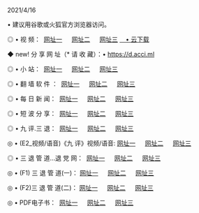 <p>2021/4/16
<p>• 建议用谷歌或火狐官方浏览器访问。
<p>◎ • 视 频： 
<a href="http://pvt.hdfmradio.com/" target="_blank">网址一</a> 　 
<a href="http://ptw.hdfmradio.com/" target="_blank">网址二</a> 　 
<a href="http://ptw.hdfmradio.com/b.html" target="_blank">网址三</a>
<a href="https://yadi.sk/d/d0sUeAOpal3njw" target="_blank">　• 云下载 </a></p>
<p>◆ new! 分 享 网 址（* 请 收 藏）：• <a href="http://psa.hdfmradio.com/a.html">https://d.acci.ml</a></p>

<p>◎ • 小 站：  
<a href="http://pvt.hdfmradio.com/f.html" target="_blank">网址一</a> 　 
<a href="http://ptw.hdfmradio.com/h.html" target="_blank">网址二</a> 　 
<a href="http://ptw.hdfmradio.com/k/" target="_blank">网址三</a></p>
<p>◎ • 翻 墙 软 件 ：  
<a href="http://pvt.hdfmradio.com/ff/" target="_blank">网址一</a> 　 
<a href="http://ptw.hdfmradio.com/s/read/a1_nd.html" target="_blank">网址二</a> 　 
<a href="http://ptw.hdfmradio.com/ff/index.html" target="_blank">网址三</a></p>
<p>◎ • 每 日 新 闻：  
<a href="http://pvt.hdfmradio.com/day/" target="_blank">网址一</a> 　 
<a href="http://ptw.hdfmradio.com/day/" target="_blank">网址二</a> 　 
<a href="http://ptw.hdfmradio.com/day/index.html" target="_blank">网址三</a></p>
<p>◎ • 短 波 分 享：  
<a href="http://pvt.hdfmradio.com/h/" target="_blank">网址一</a> 　 
<a href="http://ptw.hdfmradio.com/h/" target="_blank">网址二</a> 　 
<a href="http://ptw.hdfmradio.com/h/index.html" target="_blank">网址三</a></p>
<p>◎ • 九 评.三 退：  
<a href="http://pvt.hdfmradio.com/t/" target="_blank">网址一</a> 　 
<a href="http://ptw.hdfmradio.com/v2/index.html" target="_blank">网址二</a> 　 
<a href="http://ptw.hdfmradio.com/tt/index.html" target="_blank">网址三</a> 　</p>
<p>◎ • (E2_视频/语音)《九 评》视频/语音: 
<a href="http://ptw.hdfmradio.com/7738.html" target="_blank">网址一</a> 　 
<a href="http://ptw.hdfmradio.com/7614.html" target="_blank">网址二</a> 　 
<a href="http://ptw.hdfmradio.com/7633.html" target="_blank">网址三</a></p>
<p>◎ • 三 退 管 道...退 党 网：  
<a href="http://pvt.hdfmradio.com/go/td1.html" target="_blank">网址一</a> 　 
<a href="http://ptw.hdfmradio.com/go/td2.html" target="_blank">网址二</a> 　 
<a href="http://ptw.hdfmradio.com/go/td3.html" target="_blank">网址三</a></p>
<p>◎ • (F1) 三 退 管 道(一)： 
<a href="http://pvt.hdfmradio.com/dd/" target="_blank">网址一</a> 　 
<a href="http://ptw.hdfmradio.com/s/read/a1_tdx.html" target="_blank">网址二</a> 　 
<a href="http://ptw.hdfmradio.com/dd/" target="_blank">网址三</a></p>
<p>◎ • (F2)三 退 管 道(二)： 
<a href="http://ptw.hdfmradio.com/d/" target="_blank">网址一</a> 　 
<a href="http://pvt.hdfmradio.com/d/index.html" target="_blank">网址二</a> 　 
<a href="http://ptw.hdfmradio.com/d/" target="_blank">网址三</a></p>
<p>◎ • PDF电子书：  
<a href="http://pvt.hdfmradio.com/p/" target="_blank">网址一</a> 　 
<a href="http://ptw.hdfmradio.com/p/index.html" target="_blank">网址二</a> 　 
<a href="http://ptw.hdfmradio.com/p/" target="_blank">网址三</a></p>
